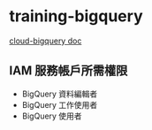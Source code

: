 # training-bigquery

[cloud-bigquery doc](http://googleapis.github.io/google-cloud-php/#/docs/cloud-bigquery/v1.20.1/bigquery/readme)

## IAM 服務帳戶所需權限

- BigQuery 資料編輯者
- BigQuery 工作使用者
- BigQuery 使用者

